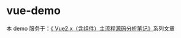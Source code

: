 # vue-demo

本 demo 服务于：[《 Vue2.x（含组件）主流程源码分析笔记》](https://juejin.im/post/5e903291f265da47aa3f6428)系列文章
